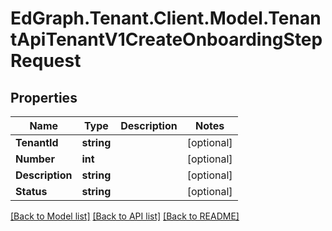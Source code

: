 # EdGraph.Tenant.Client.Model.TenantApiTenantV1CreateOnboardingStepRequest

## Properties

Name | Type | Description | Notes
------------ | ------------- | ------------- | -------------
**TenantId** | **string** |  | [optional] 
**Number** | **int** |  | [optional] 
**Description** | **string** |  | [optional] 
**Status** | **string** |  | [optional] 

[[Back to Model list]](../README.md#documentation-for-models) [[Back to API list]](../README.md#documentation-for-api-endpoints) [[Back to README]](../README.md)

